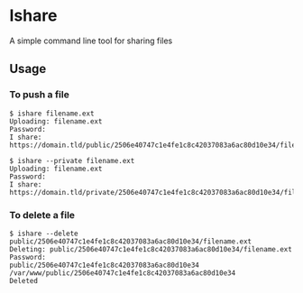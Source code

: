 # Ishare

A simple command line tool for sharing files

## Usage

### To push a file

```
$ ishare filename.ext
Uploading: filename.ext
Password:
I share: https://domain.tld/public/2506e40747c1e4fe1c8c42037083a6ac80d10e34/filename.ext

$ ishare --private filename.ext
Uploading: filename.ext
Password:
I share: https://domain.tld/private/2506e40747c1e4fe1c8c42037083a6ac80d10e34/filename.ext
```

### To delete a file

```
$ ishare --delete public/2506e40747c1e4fe1c8c42037083a6ac80d10e34/filename.ext
Deleting: public/2506e40747c1e4fe1c8c42037083a6ac80d10e34/filename.ext
Password: 
public/2506e40747c1e4fe1c8c42037083a6ac80d10e34
/var/www/public/2506e40747c1e4fe1c8c42037083a6ac80d10e34
Deleted
```
